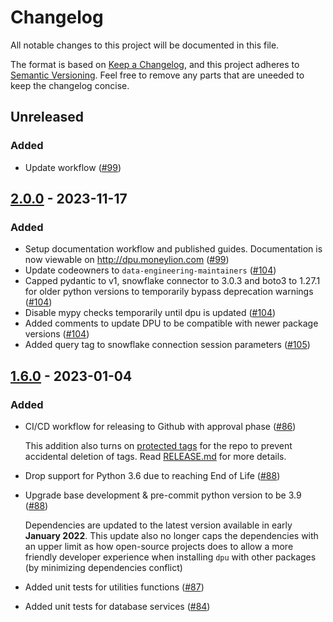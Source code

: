 # Changelog

All notable changes to this project will be documented in this file.

The format is based on [Keep a Changelog](https://keepachangelog.com/en/1.0.0/), and this project adheres to [Semantic Versioning](https://semver.org/spec/v2.0.0.html). Feel free to remove any parts that are uneeded to keep the changelog concise.

<!--- changelog for features or fixes can be written here according to convention above - this will be compiled into a release section through CI/CD when publishing a release --->
## Unreleased
### Added
- Update workflow ([#99](https://github.com/MoneyLion/de-python-util/pull/99))

## [2.0.0] - 2023-11-17
### Added
- Setup documentation workflow and published guides. Documentation is now viewable on http://dpu.moneylion.com ([#99](https://github.com/MoneyLion/de-python-util/pull/99))
- Update codeowners to `data-engineering-maintainers` ([#104](https://github.com/MoneyLion/de-python-util/pull/104))
- Capped pydantic to v1, snowflake connector to 3.0.3 and boto3 to 1.27.1 for older python versions to temporarily bypass deprecation warnings ([#104](https://github.com/MoneyLion/de-python-util/pull/104))
- Disable mypy checks temporarily until dpu is updated ([#104](https://github.com/MoneyLion/de-python-util/pull/104))
- Added comments to update DPU to be compatible with newer package versions ([#104](https://github.com/MoneyLion/de-python-util/pull/104))
- Added query tag to snowflake connection session parameters ([#105](https://github.com/MoneyLion/de-python-util/pull/105))

## [1.6.0] - 2023-01-04
### Added
- CI/CD workflow for releasing to Github with approval phase ([#86](https://github.com/MoneyLion/de-python-util/pull/86))
  
  This addition also turns on [protected tags](https://docs.github.com/en/repositories/managing-your-repositorys-settings-and-features/managing-repository-settings/configuring-tag-protection-rules) for the repo to prevent accidental deletion of tags. Read [RELEASE.md](https://github.com/MoneyLion/de-python-util/blob/master/RELEASE.md) for more details.
- Drop support for Python 3.6 due to reaching End of Life ([#88](https://github.com/MoneyLion/de-python-util/pull/88))
- Upgrade base development & pre-commit python version to be 3.9 ([#88](https://github.com/MoneyLion/de-python-util/pull/88))
  
  Dependencies are updated to the latest version available in early **January 2022**. This update also no longer caps the dependencies with an upper limit as how open-source projects does to allow a more friendly developer experience when installing `dpu` with other packages (by minimizing dependencies conflict)
- Added unit tests for utilities functions ([#87](https://github.com/MoneyLion/de-python-util/pull/87))
- Added unit tests for database services ([#84](https://github.com/MoneyLion/de-python-util/pull/84))

<!--- Tag links placeholder --->
[1.6.0]: https://github.com/MoneyLion/de-python-util/releases/tag/1.6.0
[2.0.0]: https://github.com/jeremytee97/multi-branching-poc/releases/tag/2.0.0
